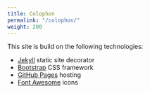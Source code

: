 ```yaml
---
title: Colophon
permalink: "/colophon/"
weight: 200
---
```


This site is build on the following technologies:

* [Jekyll](https://jekyllrb.com) static site decorator
* [Bootstrap](http://getbootstrap.com) CSS framework
* [GitHub Pages](https://pages.github.com) hosting
* [Font Awesome](http://fontawesome.io) icons
